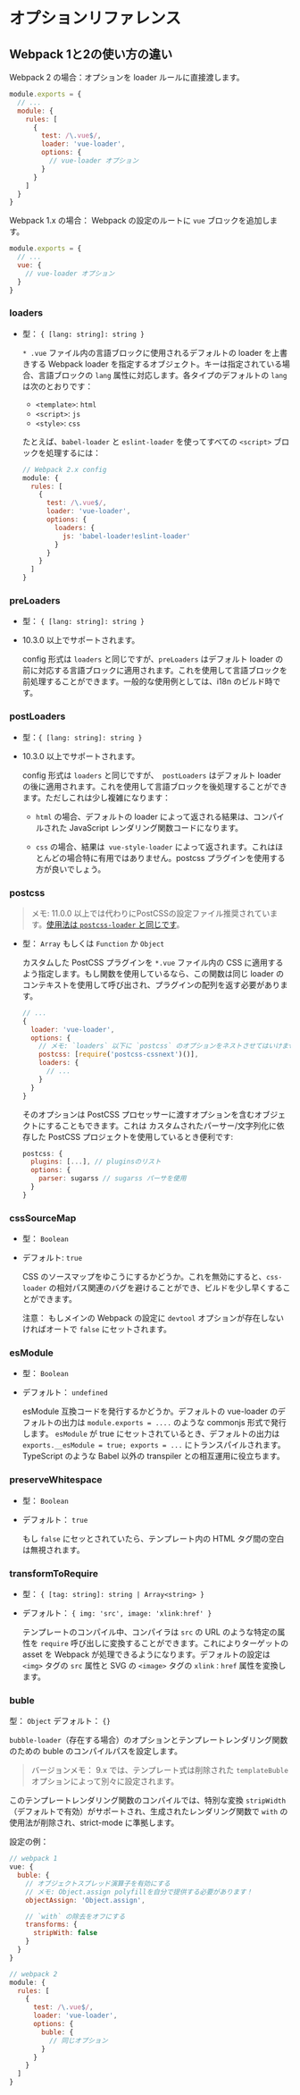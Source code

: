 # オプションリファレンス

## Webpack 1と2の使い方の違い

Webpack 2 の場合：オプションを loader ルールに直接渡します。

``` js
module.exports = {
  // ...
  module: {
    rules: [
      {
        test: /\.vue$/,
        loader: 'vue-loader',
        options: {
          // vue-loader オプション
        }
      }
    ]
  }
}
```

Webpack 1.x の場合： Webpack の設定のルートに `vue` ブロックを追加します。

``` js
module.exports = {
  // ...
  vue: {
    // vue-loader オプション
  }
}
```

### loaders

- 型： `{ [lang: string]: string }`

  `* .vue` ファイル内の言語ブロックに使用されるデフォルトの loader を上書きする Webpack loader を指定するオブジェクト。キーは指定されている場合、言語ブロックの `lang` 属性に対応します。各タイプのデフォルトの `lang` は次のとおりです：

  - `<template>`: `html`
  - `<script>`: `js`
  - `<style>`: `css`

  たとえば、`babel-loader` と `eslint-loader` を使ってすべての `<script>` ブロックを処理するには：

  ``` js
  // Webpack 2.x config
  module: {
    rules: [
      {
        test: /\.vue$/,
        loader: 'vue-loader',
        options: {
          loaders: {
            js: 'babel-loader!eslint-loader'
          }
        }
      }
    ]
  }
  ```

### preLoaders

- 型： `{ [lang: string]: string }`
- 10.3.0 以上でサポートされます。

  config 形式は `loaders` と同じですが、`preLoaders` はデフォルト loader の前に対応する言語ブロックに適用されます。これを使用して言語ブロックを前処理することができます。一般的な使用例としては、i18n のビルド時です。

### postLoaders

- 型：`{ [lang: string]: string }`
- 10.3.0 以上でサポートされます。

  config 形式は `loaders` と同じですが、` postLoaders` はデフォルト loader の後に適用されます。これを使用して言語ブロックを後処理することができます。ただしこれは少し複雑になります：

  - `html` の場合、デフォルトの loader によって返される結果は、コンパイルされた JavaScript レンダリング関数コードになります。

  - `css` の場合、結果は` vue-style-loader` によって返されます。これはほとんどの場合特に有用ではありません。postcss プラグインを使用する方が良いでしょう。

### postcss

  > メモ: 11.0.0 以上では代わりにPostCSSの設定ファイル推奨されています。[使用法は `postcss-loader` と同じです](https://github.com/postcss/postcss-loader#usage)。

- 型： `Array` もしくは `Function` か `Object`

  カスタムした PostCSS プラグインを `*.vue` ファイル内の CSS に適用するよう指定します。もし関数を使用しているなら、この関数は同じ loader のコンテキストを使用して呼び出され、プラグインの配列を返す必要があります。

  ``` js
  // ...
  {
    loader: 'vue-loader',
    options: {
      // メモ: `loaders` 以下に `postcss` のオプションをネストさせてはいけません
      postcss: [require('postcss-cssnext')()],
      loaders: {
        // ...
      }
    }
  }
  ```

  そのオプションは PostCSS プロセッサーに渡すオプションを含むオブジェクトにすることもできます。これは カスタムされたパーサー/文字列化に依存した PostCSS プロジェクトを使用しているとき便利です:

  ``` js
  postcss: {
    plugins: [...], // pluginsのリスト
    options: {
      parser: sugarss // sugarss パーサを使用
    }
  }
  ```

### cssSourceMap

- 型： `Boolean`
- デフォルト: `true`

  CSS のソースマップをゆこうにするかどうか。これを無効にすると、`css-loader` の相対パス関連のバグを避けることができ、ビルドを少し早くすることができます。

  注意： もしメインの Webpack の設定に `devtool` オプションが存在しないければオートで `false` にセットされます。

### esModule

- 型： `Boolean`
- デフォルト： `undefined`

  esModule 互換コードを発行するかどうか。デフォルトの vue-loader のデフォルトの出力は `module.exports = ....` のような commonjs 形式で発行します。 `esModule` が true にセットされているとき、デフォルトの出力は `exports.__esModule = true; exports = ...` にトランスパイルされます。TypeScript のような Babel 以外の transpiler との相互運用に役立ちます。

### preserveWhitespace

- 型： `Boolean`
- デフォルト： `true`

  もし `false` にセッとされていたら、テンプレート内の HTML タグ間の空白は無視されます。

### transformToRequire

- 型： `{ [tag: string]: string | Array<string> }`
- デフォルト： `{ img: 'src', image: 'xlink:href' }`

  テンプレートのコンパイル中、コンパイラは `src` の URL のような特定の属性を `require` 呼び出しに変換することができます。これによりターゲットの asset を Webpack が処理できるようになります。デフォルトの設定は `<img>` タグの `src` 属性と SVG の `<image>` タグの `xlink：href` 属性を変換します。

### buble

  型： `Object`
  デフォルト： `{}`

  `bubble-loader`（存在する場合）のオプションとテンプレートレンダリング関数のための buble のコンパイルパスを設定します。

  > バージョンメモ： 9.x では、テンプレート式は削除された `templateBuble` オプションによって別々に設定されます。

  このテンプレートレンダリング関数のコンパイルでは、特別な変換 `stripWidth` （デフォルトで有効）がサポートされ、生成されたレンダリング関数で `with` の使用法が削除され、strict-mode に準拠します。

  設定の例：

  ``` js
  // webpack 1
  vue: {
    buble: {
      // オブジェクトスプレッド演算子を有効にする
      // メモ: Object.assign polyfillを自分で提供する必要があります！
      objectAssign: 'Object.assign',

      // `with` の除去をオフにする
      transforms: {
        stripWith: false
      }
    }
  }

  // webpack 2
  module: {
    rules: [
      {
        test: /\.vue$/,
        loader: 'vue-loader',
        options: {
          buble: {
            // 同じオプション
          }
        }
      }
    ]
  }
  ```
